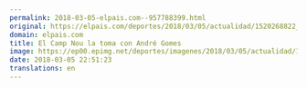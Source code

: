 ```yaml
---
permalink: 2018-03-05-elpais.com--957788399.html
original: https://elpais.com/deportes/2018/03/05/actualidad/1520268822_494956.html#?ref=rss&format=simple&link=link
domain: elpais.com
title: El Camp Nou la toma con André Gomes
image: https://ep00.epimg.net/deportes/imagenes/2018/03/05/actualidad/1520268822_494956_1520288648_rrss_normal.jpg
date: 2018-03-05 22:51:23
translations: en
---
```


